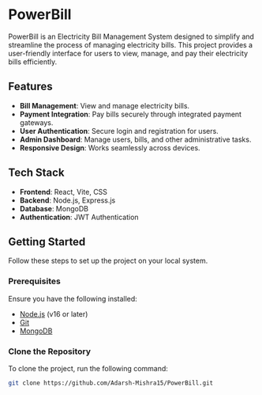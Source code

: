 # PowerBill

PowerBill is an Electricity Bill Management System designed to simplify and streamline the process of managing electricity bills. This project provides a user-friendly interface for users to view, manage, and pay their electricity bills efficiently.

## Features

- **Bill Management**: View and manage electricity bills.
- **Payment Integration**: Pay bills securely through integrated payment gateways.
- **User Authentication**: Secure login and registration for users.
- **Admin Dashboard**: Manage users, bills, and other administrative tasks.
- **Responsive Design**: Works seamlessly across devices.

## Tech Stack

- **Frontend**: React, Vite, CSS
- **Backend**: Node.js, Express.js
- **Database**: MongoDB
- **Authentication**: JWT Authentication

## Getting Started

Follow these steps to set up the project on your local system.

### Prerequisites

Ensure you have the following installed:

- [Node.js](https://nodejs.org/) (v16 or later)
- [Git](https://git-scm.com/)
- [MongoDB](https://www.mongodb.com/try/download/community)

### Clone the Repository

To clone the project, run the following command:

```bash
git clone https://github.com/Adarsh-Mishra15/PowerBill.git
